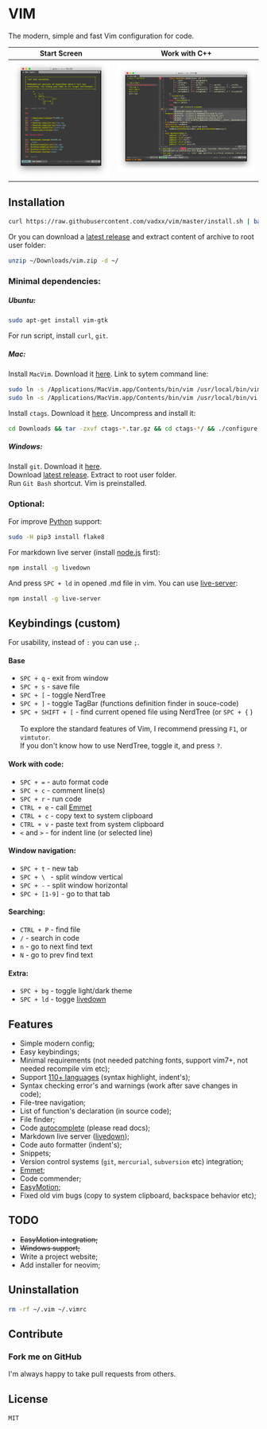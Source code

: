 # VIM
The modern, simple and fast Vim configuration for code.<br>

| Start Screen  | Work with C++ |
| ------------- | ------------- |
| ![demo_start] |  ![demo_cpp]  |

## Installation
```bash
curl https://raw.githubusercontent.com/vadxx/vim/master/install.sh | bash
```
Or you can download a [latest release](https://github.com/vadxx/vim/releases) and extract content of archive to root user folder:
```bash
unzip ~/Downloads/vim.zip -d ~/
```
### Minimal dependencies:
##### Ubuntu:
```bash
sudo apt-get install vim-gtk
```
For run script, install `curl`, `git`.
##### Mac:
Install `MacVim`. Download it [here](https://macvim-dev.github.io/macvim/).
Link to sytem command line:
```bash
sudo ln -s /Applications/MacVim.app/Contents/bin/vim /usr/local/bin/vim
sudo ln -s /Applications/MacVim.app/Contents/bin/vim /usr/local/bin/vi
```

Install `ctags`. Download it [here][ctags]. Uncompress and install it:
```bash
cd Downloads && tar -zxvf ctags-*.tar.gz && cd ctags-*/ && ./configure && sudo make install
```
##### Windows:
Install `git`. Download it [here](https://git-scm.com). <br>
Download [latest release](https://github.com/vadxx/vim/releases). Extract to root user folder. <br>
Run `Git Bash` shortcut. Vim is preinstalled.

### Optional:
For improve [Python] support:
```bash
sudo -H pip3 install flake8
```
For markdown live server (install [node.js] first):
```bash
npm install -g livedown
```
And press `SPC + ld` in opened .md file in vim.
You can use [live-server]:
```bash
npm install -g live-server
```

## Keybindings (custom)
For usability, instead of `:` you can use `;`.
#### Base
*   `SPC + q` - exit from window
*   `SPC + s` - save file
*   `SPC + [` - toggle NerdTree
*   `SPC + ]` - toggle TagBar (functions definition finder in souce-code)
*   `SPC + SHIFT + [` - find current opened file using NerdTree (or `SPC + {` )<br><br>
    To explore the standard features of Vim, I recommend pressing `F1`, or `vimtutor`.<br>
    If you don't know how to use NerdTree, toggle it, and press `?`.

#### Work with code:
*   `SPC + =` - auto format code
*   `SPC + c` - comment line(s)
*   `SPC + r` - run code
*   `CTRL + e` - call [Emmet]
*   `CTRL + c` - copy text to system clipboard
*   `CTRL + v` - paste text from system clipboard
*   `<` and `>` - for indent line (or selected line)
#### Window navigation:
*   `SPC + t` - new tab
*   `SPC + \ ` - split window vertical
*   `SPC + -` - split window horizontal
*   `SPC + [1-9]` - go to that tab
#### Searching:
*   `CTRL + P` - find file
*   `/` - search in code
*   `n` - go to next find text
*   `N` - go to prev find text
#### Extra:
*   `SPC + bg` - toggle light/dark theme
*   `SPC + ld` - togge [livedown]

## Features
*   Simple modern config;
*   Easy keybindings;
*   Minimal requirements (not needed patching fonts, support vim7+, not needed recompile vim etc);
*   Support [110+ languages](https://github.com/sheerun/vim-polyglot) (syntax highlight, indent's);
*   Syntax checking error's and warnings (work after save changes in code);
*   File-tree navigation;
*   List of function's declaration (in source code);
*   File finder;
*   Code [autocomplete] (please read docs);
*   Markdown live server ([livedown]);
*   Code auto formatter (indent's);
*   Snippets;
*   Version control systems (`git`, `mercurial`, `subversion` etc) integration;
*   [Emmet];
*   Code commender;
*   [EasyMotion];
*   Fixed old vim bugs (copy to system clipboard, backspace behavior etc);

## TODO
*   ~~EasyMotion integration;~~
*   ~~Windows support;~~
*   Write a project website;
*   Add installer for neovim;

## Uninstallation
```bash
rm -rf ~/.vim ~/.vimrc
```
## Contribute
### Fork me on GitHub
I'm always happy to take pull requests from others.

## License
```
MIT
```
[demo_start]:./images/demo_start.png "Demo start screen"
[demo_cpp]:./images/demo_cpp.png "Demo work with C++"
[vim-plug]:https://github.com/junegunn/vim-plug
[Vim]:http://www.vim.org/download.php#pc
[Python]:https://www.python.org
[ctags]:http://ctags.sourceforge.net
[node.js]:https://nodejs.org/en
[livedown]:https://github.com/shime/livedown
[live-server]:https://www.npmjs.com/package/live-server
[autocomplete]:prabirshrestha/asyncomplete.vim
[EasyMotion]:https://github.com/easymotion/vim-easymotion
[Emmet]:https://github.com/mattn/emmet-vim
